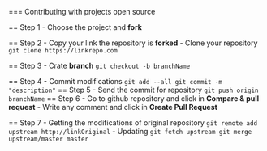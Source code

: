 === Contributing with projects open source

  == Step 1
    - Choose the project and **fork**

  == Step 2
    - Copy your link the repository is **forked**
      - Clone your repository
    ```
      git clone https://linkrepo.com
    ```

  == Step 3
    - Crate **branch**
    ```
      git checkout -b branchName
    ```

  == Step 4
    - Commit modifications
      ```
      git add --all
      git commit -m "description"
      ```
  == Step 5
    - Send the commit for repository
    ```
    git push origin branchName
    ```
  == Step 6
    - Go to github repository and click in **Compare & pull request**
    - Write any comment and click in **Create Pull Request**

  == Step 7
    - Getting the modifications of original repository
    ```
    git remote add upstream http://linkOriginal
    ```
    - Updating
    ```
    git fetch upstream
    git merge upstream/master master
    ```
